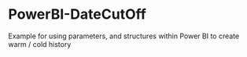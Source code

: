 # PowerBI-DateCutOff
Example for using parameters, and structures within Power BI to create warm / cold history
